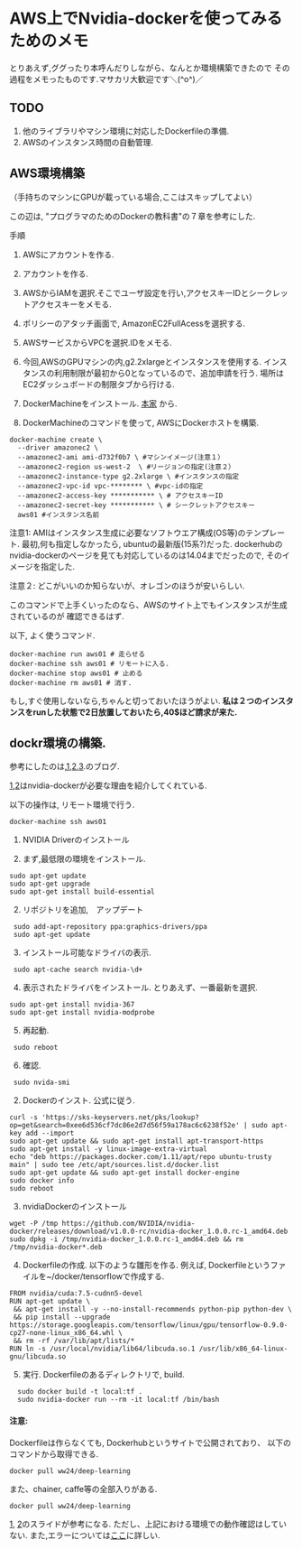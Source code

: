 # AWS上でNvidia-dockerを使ってみるためのメモ


とりあえず,ググったり本呼んだりしながら、なんとか環境構築できたので
その過程をメモったものです.マサカリ大歓迎です＼(^o^)／

## TODO
 1. 他のライブラリやマシン環境に対応したDockerfileの準備.
 2. AWSのインスタンス時間の自動管理.  

## AWS環境構築
（手持ちのマシンにGPUが載っている場合,ここはスキップしてよい）

この辺は, "プログラマのためのDockerの教科書"の７章を参考にした.

手順

1. AWSにアカウントを作る.
  1. アカウントを作る.
  2. AWSからIAMを選択.そこでユーザ設定を行い,アクセスキーIDとシークレットアクセスキーをメモる.
  3. ポリシーのアタッチ画面で, AmazonEC2FullAcessを選択する.
  4. AWSサービスからVPCを選択.IDをメモる.
  5. 今回,AWSのGPUマシンの内,g2.2xlargeとインスタンスを使用する.
     インスタンスの利用制限が最初から0となっているので、追加申請を行う.
     場所はEC2ダッシュボードの制限タブから行ける.

2. DockerMachineをインストール.
[本家](https://docs.docker.com/machine/install-machine/)
から.

3. DockerMachineのコマンドを使って, AWSにDockerホストを構築.
```
docker-machine create \
  --driver amazonec2 \
  --amazonec2-ami ami-d732f0b7 \ #マシンイメージ(注意１）
  --amazonec2-region us-west-2  \ #リージョンの指定(注意２）
  --amazonec2-instance-type g2.2xlarge \ #インスタンスの指定
  --amazonec2-vpc-id vpc-******** \ #vpc-idの指定
  --amazonec2-access-key *********** \ # アクセスキーID
  --amazonec2-secret-key *********** \ # シークレットアクセスキー
  aws01 #インスタンス名前
```
注意1: AMIはインスタンス生成に必要なソフトウエア構成(OS等)のテンプレート. 最初,何も指定しなかったら,
ubuntuの最新版(15系?)だった. dockerhubのnvidia-dockerのページを見ても対応しているのは14.04までだったので,
そのイメージを指定した.

注意２: どこがいいのか知らないが、オレゴンのほうが安いらしい.

このコマンドで上手くいったのなら、AWSのサイト上でもインスタンスが生成されているのが
確認できるはず.

以下, よく使うコマンド.
```
docker-machine run aws01 # 走らせる
docker-machine ssh aws01 # リモートに入る.
docker-machine stop aws01 # 止める
docker-machine rm aws01 # 消す.
```

もし,すぐ使用しないなら,ちゃんと切っておいたほうがよい.
**私は２つのインスタンスをrunした状態で2日放置しておいたら,40$ほど請求が来た.**


## dockr環境の構築.

参考にしたのは,[1](http://qiita.com/mana-murakami/items/2ff0c3b3ecd4ce85c2cd),[2](https://docs.docker.com/cs-engine/install/#/install-on-ubuntu-14-04-lts ),[3](http://www.muo.jp/2016/05/nvidia-docker-tensorflow.html).のブログ.

[1](http://www.slideshare.net/unnonouno/chainerdockercuda),[2](http://www.slideshare.net/yutakashino/chainer-meetup2016-0702)はnvidia-dockerが必要な理由を紹介してくれている.

以下の操作は, リモート環境で行う.
```
docker-machine ssh aws01  
```
1. NVIDIA Driverのインストール

  1. まず,最低限の環境をインストール.
  ```
  sudo apt-get update
  sudo apt-get upgrade
  sudo apt-get install build-essential
  ```
  2. リポジトリを追加,　アップデート
  ```
   sudo add-apt-repository ppa:graphics-drivers/ppa
   sudo apt-get update
  ```
  3. インストール可能なドライバの表示.
  ```
   sudo apt-cache search nvidia-\d+
  ```
  4. 表示されたドライバをインストール.
   とりあえず、一番最新を選択.
   ```
   sudo apt-get install nvidia-367
   sudo apt-get install nvidia-modprobe
   ```
  5. 再起動.
  ```
   sudo reboot
  ```
  6. 確認.
  ```
   sudo nvida-smi
  ```

2. Dockerのインスト. 公式に従う.
  ```
  curl -s 'https://sks-keyservers.net/pks/lookup?op=get&search=0xee6d536cf7dc86e2d7d56f59a178ac6c6238f52e' | sudo apt-key add --import
  sudo apt-get update && sudo apt-get install apt-transport-https
  sudo apt-get install -y linux-image-extra-virtual
  echo "deb https://packages.docker.com/1.11/apt/repo ubuntu-trusty main" | sudo tee /etc/apt/sources.list.d/docker.list
  sudo apt-get update && sudo apt-get install docker-engine
  sudo docker info
  sudo reboot
  ```
3. nvidiaDockerのインストール
  ```
  wget -P /tmp https://github.com/NVIDIA/nvidia-docker/releases/download/v1.0.0-rc/nvidia-docker_1.0.0.rc-1_amd64.deb
  sudo dpkg -i /tmp/nvidia-docker_1.0.0.rc-1_amd64.deb && rm /tmp/nvidia-docker*.deb
  ```

4. Dockerfileの作成.
  以下のような雛形を作る.
  例えば, Dockerfileというファイルを~/docker/tensorflowで作成する.

  ```
  FROM nvidia/cuda:7.5-cudnn5-devel
  RUN apt-get update \
   && apt-get install -y --no-install-recommends python-pip python-dev \
   && pip install --upgrade https://storage.googleapis.com/tensorflow/linux/gpu/tensorflow-0.9.0-cp27-none-linux_x86_64.whl \
   && rm -rf /var/lib/apt/lists/*
  RUN ln -s /usr/local/nvidia/lib64/libcuda.so.1 /usr/lib/x86_64-linux-gnu/libcuda.so
 ```

5. 実行.
  Dockerfileのあるディレクトリで, build.
```
  sudo docker build -t local:tf .
  sudo nvidia-docker run --rm -it local:tf /bin/bash
```
#### 注意:
  Dockerfileは作らなくても, Dockerhubというサイトで公開されており、
  以下のコマンドから取得できる.
  ```
  docker pull ww24/deep-learning
  ```
  また、chainer, caffe等の全部入りがある.
  ```
  docker pull ww24/deep-learning
  ```
  [1](http://www.slideshare.net/ww24jp/docker-deep-learning),  [2](http://www.slideshare.net/yutakashino/chainer-meetup2016-0702)のスライドが参考になる.
  ただし、上記における環境での動作確認はしていない.
  また,エラーについては[ここ](http://www.kabuku.co.jp/developers/errors-with-tensorflow-on-gpu)に詳しい.
